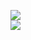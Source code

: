 [![](https://img.shields.io/badge/Made%20With-Github%20Spray-lightgrey.svg?style=for-the-badge&logo=github)](https://github.com/Annihil/github-spray#796)  
[![](https://i.imgur.com/2DrTn0Z.gif)](https://github.com/Annihil/github-spray)